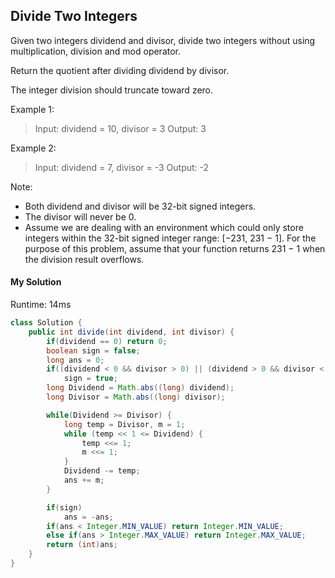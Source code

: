 ## Divide Two Integers

Given two integers dividend and divisor, divide two integers without using multiplication, division and mod operator.

Return the quotient after dividing dividend by divisor.

The integer division should truncate toward zero.

Example 1:

>Input: dividend = 10, divisor = 3
Output: 3

Example 2:

>Input: dividend = 7, divisor = -3
Output: -2

Note:

* Both dividend and divisor will be 32-bit signed integers.
* The divisor will never be 0.
* Assume we are dealing with an environment which could only store integers within the 32-bit signed integer range: [−231,  231 − 1]. For the purpose of this problem, assume that your function returns 231 − 1 when the division result overflows.



#### My Solution

Runtime: 14ms

```Java
class Solution {
    public int divide(int dividend, int divisor) {
        if(dividend == 0) return 0;
        boolean sign = false;
        long ans = 0;
        if((dividend < 0 && divisor > 0) || (dividend > 0 && divisor < 0))
            sign = true;
        long Dividend = Math.abs((long) dividend);     
        long Divisor = Math.abs((long) divisor);

        while(Dividend >= Divisor) {
            long temp = Divisor, m = 1;
            while (temp << 1 <= Dividend) {
                temp <<= 1;
                m <<= 1;
            }
            Dividend -= temp;
            ans += m;
        }

        if(sign)
            ans = -ans;
        if(ans < Integer.MIN_VALUE) return Integer.MIN_VALUE;
        else if(ans > Integer.MAX_VALUE) return Integer.MAX_VALUE;
        return (int)ans;
    }
}
```
